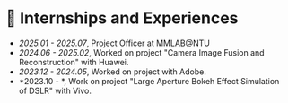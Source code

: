 # 📝 Internships and Experiences

- *2025.01 - 2025.07*, Project Officer at MMLAB@NTU
- *2024.06 - 2025.02*, Worked on project "Camera Image Fusion and Reconstruction" with Huawei.
- *2023.12 - 2024.05*, Worked on project with Adobe.
- *2023.10 - *, Work on project "Large Aperture Bokeh Effect Simulation of DSLR" with Vivo.